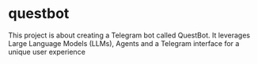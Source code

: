# questbot
This project is about creating a Telegram bot called QuestBot. It leverages Large Language Models (LLMs), Agents and a Telegram interface for a unique user experience
